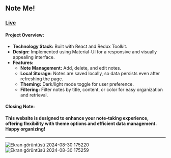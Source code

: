 ## Note Me!
###  [Live](https://noteme-app-xi.vercel.app/)

#### Project Overview:

- **Technology Stack:** Built with React and Redux Toolkit.
- **Design:** Implemented using Material-UI for a responsive and visually appealing interface.
- **Features:**
  - **Note Management:** Add, delete, and edit notes.
  - **Local Storage:** Notes are saved locally, so data persists even after refreshing the page.
  - **Theming:** Dark/light mode toggle for user preference.
  - **Filtering:** Filter notes by title, content, or color for easy organization and retrieval.

#### Closing Note:

#### This website is designed to enhance your note-taking experience, offering flexibility with theme options and efficient data management. Happy organizing!
***

![Ekran görüntüsü 2024-08-30 175220](https://github.com/user-attachments/assets/556775b2-d3bf-4820-afbf-d1901e83f60b)
![Ekran görüntüsü 2024-08-30 175259](https://github.com/user-attachments/assets/df404daf-a190-4922-9654-78bf9cabdd11)
